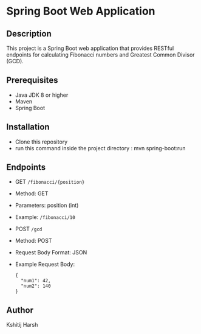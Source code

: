 # Spring Boot Web Application

## Description

This project is a Spring Boot web application that provides RESTful endpoints for calculating Fibonacci numbers and Greatest Common Divisor (GCD).

## Prerequisites

- Java JDK 8 or higher
- Maven
- Spring Boot

## Installation
- Clone this repository
- run this command inside the project directory : mvn spring-boot:run

## Endpoints

- GET `/fibonacci/{position}`
- Method: GET
- Parameters: position (int)
- Example: `/fibonacci/10`


- POST `/gcd`
- Method: POST
- Request Body Format: JSON
- Example Request Body:
  ```
  {
    "num1": 42,
    "num2": 140
  }
  ```

## Author

Kshitij Harsh